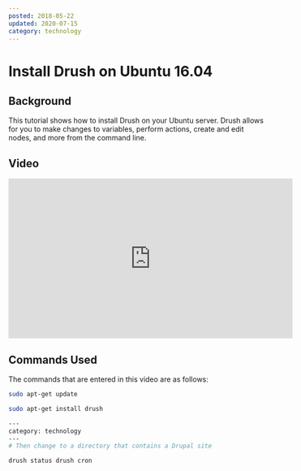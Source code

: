 ```yaml
---
posted: 2018-05-22
updated: 2020-07-15
category: technology
---
```


# Install Drush on Ubuntu 16.04

## Background

This tutorial shows how to install Drush on your Ubuntu server. Drush allows for you to make changes to variables, perform actions, create and edit nodes, and more from the command line. 

## Video 

<iframe width="560" height="315" src="https://www.youtube.com/embed/U7oBoHA27Cg" frameborder="0" allow="autoplay; encrypted-media" allowfullscreen></iframe> 

## Commands Used 

The commands that are entered in this video are as follows:
```bash
sudo apt-get update

sudo apt-get install drush

---
category: technology
---
# Then change to a directory that contains a Drupal site

drush status drush cron
```

